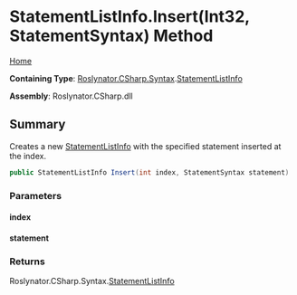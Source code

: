 <a name="_top"></a>

# StatementListInfo\.Insert\(Int32, StatementSyntax\) Method

[Home](../../../../../README.md#_top)

**Containing Type**: [Roslynator.CSharp.Syntax](../../README.md#_top)\.[StatementListInfo](../README.md#_top)

**Assembly**: Roslynator\.CSharp\.dll

## Summary

Creates a new [StatementListInfo](../README.md#_top) with the specified statement inserted at the index\.

```csharp
public StatementListInfo Insert(int index, StatementSyntax statement)
```

### Parameters

#### index

#### statement

### Returns

Roslynator\.CSharp\.Syntax\.[StatementListInfo](../README.md#_top)

